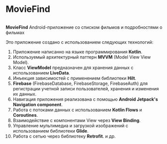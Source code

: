 ﻿# MovieFind

<img src="https://komarev.com/ghpvc/?username=AndreyDemuhDev&style=flat-square&color=blue" alt=""/>

<b>MovieFind</b>
Android-приложение со списком фильмов и подробностями о фильмах

Это приложение создано с использованием следующих технологий:

1. Приложение написанно на языке программирования <b>Kotlin</b>.
2. Используемый архитектурный паттерн <b>MVVM</b> (Model View View Model).
3. Класс <b>ViewModel</b> предназначен для хранения данных с использованием <b>LiveData</b>.
4. Инъекция зависимостей с применением библиотеки <b>Hilt</b>.
5. <b>Firebase</b> (FirebaseDatabase, FirebaseStorage, FirebaseAuth) для регистрации учетной записи пользователей, хранения и изменения их данных.
6. Навигация приложения реализована с помощью <b>Android Jetpack's Navigation component</b>.
7. Работа с потоками данных с использованием <b>Kotlin Flows</b> и <b>Coroutines</b>.
8. Взаимодействие с компонентами View через <b>View Binding</b>.
9. Управление мультимедиа и загрузкой изображений с использованием библиотеки <b>Glide</b>.
10. Работа с сетью через библиотеку <b>Retrofit</b>.
и др.
